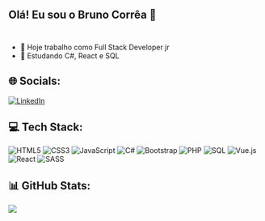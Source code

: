 ## Olá! Eu sou o Bruno Corrêa 👋<br><br>
- 🔭 Hoje trabalho como Full Stack Developer jr<br> 
- 🌱 Estudando C#, React e SQL

## 🌐 Socials:
[![LinkedIn](https://img.shields.io/badge/LinkedIn-%230077B5.svg?logo=linkedin&logoColor=white)](https://www.linkedin.com/in/bruno-vitor-correa/) 

## 💻 Tech Stack:
![HTML5](https://img.shields.io/badge/html5-%23E34F26.svg?style=for-the-badge&logo=html5&logoColor=white) ![CSS3](https://img.shields.io/badge/css3-%231572B6.svg?style=for-the-badge&logo=css3&logoColor=white) ![JavaScript](https://img.shields.io/badge/javascript-%23323330.svg?style=for-the-badge&logo=javascript&logoColor=%23F7DF1E) ![C#](https://img.shields.io/badge/C%23-239120?logo=c-sharp&logoColor=white&style=for-the-badge) ![Bootstrap](https://img.shields.io/badge/bootstrap-%23563D7C.svg?style=for-the-badge&logo=bootstrap&logoColor=white) ![PHP](https://img.shields.io/badge/php-%23777BB4.svg?style=for-the-badge&logo=php&logoColor=white) ![SQL](https://img.shields.io/badge/MySQL-005C84?style=for-the-badge&logo=mysql&logoColor=white) ![Vue.js](https://img.shields.io/badge/VUE.JS-000000?style=for-the-badge&logo=vuedotjs&logoColor=44E192) ![React](https://img.shields.io/badge/react-%2320232a.svg?style=for-the-badge&logo=react&logoColor=%2361DAFB) ![SASS](https://img.shields.io/badge/SASS-hotpink.svg?style=for-the-badge&logo=SASS&logoColor=white)
## 📊 GitHub Stats:
![](https://github-readme-stats.vercel.app/api/top-langs/?username=Bruno-Vitor&theme=dark&hide_border=false&include_all_commits=false&count_private=false&layout=compact)

